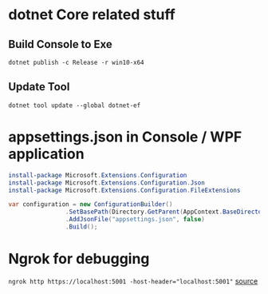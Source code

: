 # dotnet Core related stuff

## Build Console to Exe

```
dotnet publish -c Release -r win10-x64
```

## Update Tool

```
dotnet tool update --global dotnet-ef
```

# appsettings.json in Console / WPF application

```powershell
install-package Microsoft.Extensions.Configuration
install-package Microsoft.Extensions.Configuration.Json
install-package Microsoft.Extensions.Configuration.FileExtensions
```

```csharp
var configuration = new ConfigurationBuilder()
                .SetBasePath(Directory.GetParent(AppContext.BaseDirectory).FullName)
                .AddJsonFile("appsettings.json", false)
                .Build();
```

# Ngrok for debugging

```ngrok http https://localhost:5001 -host-header="localhost:5001"```
[source](https://www.jerriepelser.com/blog/using-ngrok-with-aspnet-core/)

